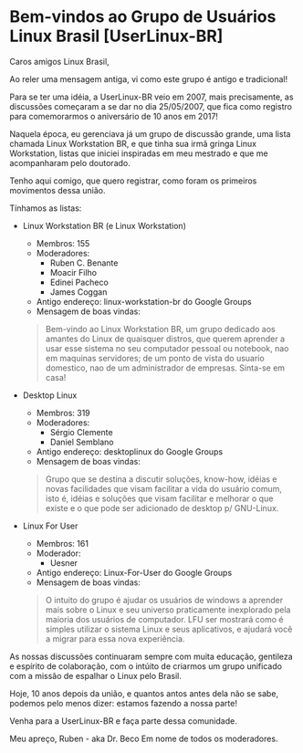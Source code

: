 # Bem-vindos ao Grupo de Usuários Linux Brasil [UserLinux-BR]

Caros amigos Linux Brasil,

Ao reler uma mensagem antiga, vi como este grupo é antigo e tradicional!

Para se ter uma idéia, a UserLinux-BR veio em 2007, mais precisamente, as discussões começaram a se dar no dia 25/05/2007, que fica como registro para comemorarmos o aniversário de 10 anos em 2017!

Naquela época, eu gerenciava já um grupo de discussão grande, uma lista chamada Linux Workstation BR, e que tinha sua irmã gringa Linux Workstation, listas que iniciei inspiradas em meu mestrado e que me acompanharam pelo doutorado.

Tenho aqui comigo, que quero registrar, como foram os primeiros movimentos dessa união.

Tínhamos as listas:

* Linux Workstation BR (e Linux Workstation)
    - Membros: 155
    - Moderadores:
        - Ruben C. Benante
        - Moacir Filho
        - Edinei Pacheco
        - James Coggan
    - Antigo endereço: linux-workstation-br do Google Groups
    - Mensagem de boas vindas:
    
    > Bem-vindo ao Linux Workstation BR, um grupo dedicado aos amantes do Linux de
    > quaisquer distros, que querem aprender a usar esse sistema no seu computador
    > pessoal ou notebook, nao em maquinas servidores; de um ponto de vista do
    > usuario domestico, nao de um administrador de empresas. Sinta-se em casa!

* Desktop Linux
    - Membros: 319
    - Moderadores: 
        - Sérgio Clemente
        - Daniel Semblano
    - Antigo endereço: desktoplinux do Google Groups
    - Mensagem de boas vindas:

    > Grupo que se destina a discutir soluções, know-how,
    > idéias e novas facilidades que visam facilitar a vida
    > do usuário comum, isto é, idéias e soluções que visam
    > facilitar e melhorar o que existe e o que pode ser
    > adicionado de desktop p/ GNU-Linux.

* Linux For User
    - Membros: 161
    - Moderador:
        - Uesner
    - Antigo endereço: Linux-For-User do Google Groups
    - Mensagem de boas vindas:

    > O intuito do grupo é ajudar os usuários de windows a aprender mais sobre o
    > Linux e seu universo praticamente inexplorado pela maioria dos usuários de
    > computador. LFU ser mostrará como é simples utilizar o sistema Linux e seus
    > aplicativos, e ajudará você a migrar para essa nova experiência.

As nossas discussões continuaram sempre com muita educação, gentileza e espírito de colaboração, com o intúito de criarmos um grupo unificado com a missão de espalhar o Linux pelo Brasil.

Hoje, 10 anos depois da união, e quantos antos antes dela não se sabe, podemos pelo menos dizer: estamos fazendo a nossa parte!

Venha para a UserLinux-BR e faça parte dessa comunidade.

Meu apreço,
Ruben - aka Dr. Beco
Em nome de todos os moderadores.

